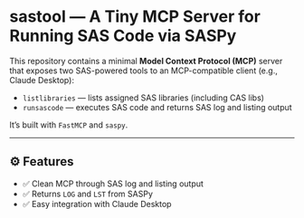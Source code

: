 # sastool — A Tiny MCP Server for Running SAS Code via SASPy

This repository contains a minimal **Model Context Protocol (MCP)** server that exposes two SAS-powered tools to an MCP-compatible client (e.g., Claude Desktop):

- `listlibraries` — lists assigned SAS libraries (including CAS libs)
- `runsascode` — executes SAS code and returns SAS log and listing output

It’s built with `FastMCP` and `saspy`.

---
## ⚙️ Features

- ✅ Clean MCP through SAS log and listing output
- ✅ Returns `LOG` and `LST` from SASPy
- ✅ Easy integration with Claude Desktop
